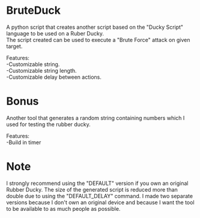 # BruteDuck

A python script that creates another script based on the "Ducky Script" language to be used on a Ruber Ducky.\
The script created can be used to execute a "Brute Force" attack on given target.

Features:\
  -Customizable string.\
  -Customizable string length.\
  -Customizable delay between actions.

# Bonus

Another tool that generates a random string containing numbers which I used for testing the rubber ducky.

Features:\
  -Build in timer
  
  # Note
  I strongly recommend using the "DEFAULT" version if you own an original Rubber Ducky. The size of the generated script is reduced more  than double due to using the "DEFAULT_DELAY" command. I made two separate versions because I don't own an original device and because I want the tool to be available to as much people as possible.
